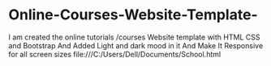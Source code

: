 # Online-Courses-Website-Template-
I am created the online tutorials /courses Website template with HTML CSS and Bootstrap And Added Light and dark mood in it And Make It Responsive for all screen sizes
file:///C:/Users/Dell/Documents/School.html
